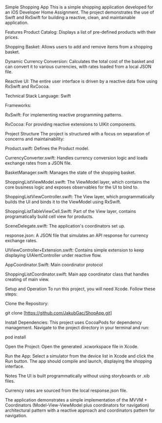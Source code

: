 Simple Shopping App
This is a simple shopping application developed for an iOS Developer Home Assignment. The project demonstrates the use of Swift and RxSwift for building a reactive, clean, and maintainable application.

Features
Product Catalog: Displays a list of pre-defined products with their prices.

Shopping Basket: Allows users to add and remove items from a shopping basket.

Dynamic Currency Conversion: Calculates the total cost of the basket and can convert it to various currencies, with rates loaded from a local JSON file.

Reactive UI: The entire user interface is driven by a reactive data flow using RxSwift and RxCocoa.

Technical Stack
Language: Swift

Frameworks:

RxSwift: For implementing reactive programming patterns.

RxCocoa: For providing reactive extensions to UIKit components.

Project Structure
The project is structured with a focus on separation of concerns and maintainability:

Product.swift: Defines the Product model.

CurrencyConverter.swift: Handles currency conversion logic and loads exchange rates from a JSON file.

BasketManager.swift: Manages the state of the shopping basket.

ShoppingListViewModel.swift: The ViewModel layer, which contains the core business logic and exposes observables for the UI to bind to.

ShoppingListViewController.swift: The View layer, which programmatically builds the UI and binds it to the ViewModel using RxSwift.

ShoppingListTableViewCell.Swift: Part of the View layer, contains programatically build cell view for products.

SceneDelegate.swift: The application's coordinators set up.

response.json: A JSON file that simulates an API response for currency exchange rates.

UIViewController+Extension.swift: Contains simple extension to keep displaying UIAlertController under reactive flow.

AppCoordinator.Swift: Main coordinator protocol

ShoppingListCoordinator.swift: Main app coordinator class that handles creating of main view.

Setup and Operation
To run this project, you will need Xcode. Follow these steps:

Clone the Repository:

git clone [https://github.com/JakubGac/ShopApp.git]

Install Dependencies:
This project uses CocoaPods for dependency management. Navigate to the project directory in your terminal and run:

pod install

Open the Project:
Open the generated .xcworkspace file in Xcode.

Run the App:
Select a simulator from the device list in Xcode and click the Run button. The app should compile and launch, displaying the shopping interface.

Notes
The UI is built programmatically without using storyboards or .xib files.

Currency rates are sourced from the local response.json file.

The application demonstrates a simple implementation of the MVVM + Coordinators (Model-View-ViewModel plus coordinators for navigation) architectural pattern with a reactive approach and coordinators pattern for navigation.
